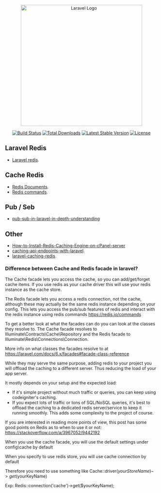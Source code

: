 <p align="center"><a href="https://laravel.com" target="_blank"><img src="https://raw.githubusercontent.com/laravel/art/master/logo-lockup/5%20SVG/2%20CMYK/1%20Full%20Color/laravel-logolockup-cmyk-red.svg" width="400" alt="Laravel Logo"></a></p>

<p align="center">
<a href="https://github.com/laravel/framework/actions"><img src="https://github.com/laravel/framework/workflows/tests/badge.svg" alt="Build Status"></a>
<a href="https://packagist.org/packages/laravel/framework"><img src="https://img.shields.io/packagist/dt/laravel/framework" alt="Total Downloads"></a>
<a href="https://packagist.org/packages/laravel/framework"><img src="https://img.shields.io/packagist/v/laravel/framework" alt="Latest Stable Version"></a>
<a href="https://packagist.org/packages/laravel/framework"><img src="https://img.shields.io/packagist/l/laravel/framework" alt="License"></a>
</p>

## Laravel Redis

- [Laravel redis](https://laravel.com/docs/10.x/redis).

## Cache Redis

- [Redis Documents](https://redis.io/docs/).
- [Redis commands](https://redis.io/commands/).

## Pub / Seb

- [pub-sub-in-laravel-in-depth-understanding](https://www.twilio.com/en-us/blog/pub-sub-in-laravel-in-depth-understanding)

## Other
- [How-to-Install-Redis-Caching-Engine-on-cPanel-server](https://manage.accuwebhosting.com/knowledgebase/4466/How-to-Install-Redis-Caching-Engine-on-cPanel-server.html)
- [caching-api-endpoints-with-laravel](https://serversideup.net/caching-api-endpoints-with-laravel/).
- [laravel-caching-redis](https://www.honeybadger.io/blog/laravel-caching-redis/).

### Difference between Cache and Redis facade in laravel?

The Cache facade lets you access the cache, so you can add/get/forget cache items. If you use redis as your cache driver
this will use your redis instance as the cache store.

The Redis facade lets you access a redis connection, not the cache, although these may actually be the same redis
instance depending on your config. This lets you access the pub/sub features of redis and interact with the redis
instance using redis commands https://redis.io/commands

To get a better look at what the facades can do you can look at the classes they resolve to. The Cache facade resolves
to Illuminate\Contracts\Cache\Repository and the Redis facade to Illuminate\Redis\Connections\Connection.

More info on what classes the facades resolve to at https://laravel.com/docs/6.x/facades#facade-class-reference

While they may serve the same purpose, adding redis to your project you will offload the caching to a different server.
Thus reducing the load of your app server.

It mostly depends on your setup and the expected load:

- If it's simple project without much traffic or queries, you can keep using codeigniter's caching.
- If you expect lots of traffic or tons of SQL/NoSQL queries, it's best to offload the caching to a dedicated redis
  server/service to keep it running smoothly. This adds some complexity to the project of course.

If you are interested in reading more points of view, this post has some good points on Redis as to when to use it or
not: https://stackoverflow.com/a/3967052/9442192

When you use the cache facade, you will use the default settings under config\cache by default

When you specify to use redis store, you will use cache connection by default

Therefore you need to use something like Cache::driver($yourStoreName)->get($yourKeyName)

Exp:
Redis::connection('cache')->get($yourKeyName);

